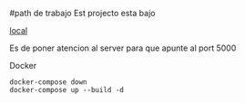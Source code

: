 #path de trabajo
Est projecto esta bajo 

[local](http://localhost:3000/)

Es de poner atencion al server para que apunte al port 5000

Docker

```
docker-compose down
docker-compose up --build -d
